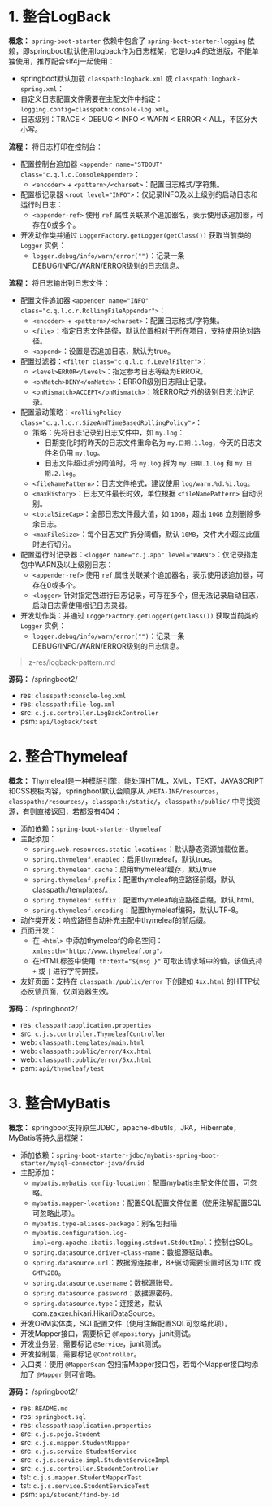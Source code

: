 # 1. 整合LogBack

**概念：** `spring-boot-starter` 依赖中包含了 `spring-boot-starter-logging` 依赖，即springboot默认使用logback作为日志框架，它是log4j的改进版，不能单独使用，推荐配合slf4j一起使用：
- springboot默认加载 `classpath:logback.xml` 或 `classpath:logback-spring.xml`：
- 自定义日志配置文件需要在主配文件中指定：`logging.config=classpath:console-log.xml`。
- 日志级别：TRACE < DEBUG < INFO < WARN < ERROR < ALL，不区分大小写。

**流程：** 将日志打印在控制台：
- 配置控制台追加器 `<appender name="STDOUT" class="c.q.l.c.ConsoleAppender>`：
    - `<encoder>` + `<pattern>/<charset>`：配置日志格式/字符集。
- 配置根记录器 `<root level="INFO">`：仅记录INFO及以上级别的启动日志和运行时日志：
    - `<appender-ref>` 使用 `ref` 属性关联某个追加器名，表示使用该追加器，可存在0或多个。
- 开发动作类并通过 `LoggerFactory.getLogger(getClass())` 获取当前类的 `Logger` 实例：
    - `logger.debug/info/warn/error("")`：记录一条DEBUG/INFO/WARN/ERROR级别的日志信息。

**流程：** 将日志输出到日志文件：
- 配置文件追加器 `<appender name="INFO" class="c.q.l.c.r.RollingFileAppender">`：
    - `<encoder>` + `<pattern>/<charset>`：配置日志格式/字符集。
    - `<file>`：指定日志文件路径，默认位置相对于所在项目，支持使用绝对路径。
    - `<append>`：设置是否追加日志，默认为true。
- 配置过滤器：`<filter class="c.q.l.c.f.LevelFilter">`：
    - `<level>ERROR</level>`：指定参考日志等级为ERROR。
    - `<onMatch>DENY</onMatch>`：ERROR级别日志阻止记录。
    - `<onMismatch>ACCEPT</onMismatch>`：除ERROR之外的级别日志允许记录。
- 配置滚动策略：`<rollingPolicy class="c.q.l.c.r.SizeAndTimeBasedRollingPolicy">`：
    - 策略：先将日志记录到日志文件中，如 `my.log`：
        - 日期变化时将昨天的日志文件重命名为 `my.日期.1.log`，今天的日志文件名仍用 `my.log`。
        - 日志文件超过拆分阈值时，将 `my.log` 拆为 `my.日期.1.log` 和 `my.日期.2.log`。
    - `<fileNamePattern>`：日志文件格式，建议使用 `log/warn.%d.%i.log`。
    - `<maxHistory>`：日志文件最长时效，单位根据 `<fileNamePattern>` 自动识别。
    - `<totalSizeCap>`：全部日志文件最大值，如 `10GB`，超出 `10GB` 立刻删除多余日志。
    - `<maxFileSize>`：每个日志文件拆分阈值，默认 `10MB`，文件大小超过此值时进行切分。
- 配置运行时记录器：`<logger name="c.j.app" level="WARN">`：仅记录指定包中WARN及以上级别日志：
    - `<appender-ref>` 使用 `ref` 属性关联某个追加器名，表示使用该追加器，可存在0或多个。
    - `<logger>` 针对指定包进行日志记录，可存在多个，但无法记录启动日志，启动日志需使用根记日志录器。
- 开发动作类：并通过 `LoggerFactory.getLogger(getClass())` 获取当前类的 `Logger` 实例：
    - `logger.debug/info/warn/error("")`：记录一条DEBUG/INFO/WARN/ERROR级别的日志信息。

> z-res/logback-pattern.md

**源码：** /springboot2/
- res: `classpath:console-log.xml`
- res: `classpath:file-log.xml`
- src: `c.j.s.controller.LogBackController`
- psm: `api/logback/test`

# 2. 整合Thymeleaf

**概念：** Thymeleaf是一种模版引擎，能处理HTML，XML，TEXT，JAVASCRIPT和CSS模板内容，springboot默认会顺序从 `/META-INF/resources`，`classpath:/resources/`，`classpath:/static/`，`classpath:/public/` 中寻找资源，有则直接返回，若都没有404：
- 添加依赖：`spring-boot-starter-thymeleaf`
- 主配添加：
    - `spring.web.resources.static-locations`：默认静态资源加载位置。
    - `spring.thymeleaf.enabled`：启用thymeleaf，默认true。
    - `spring.thymeleaf.cache`：启用thymeleaf缓存，默认true
    - `spring.thymeleaf.prefix`：配置thymeleaf响应路径前缀，默认classpath:/templates/。
    - `spring.thymeleaf.suffix`：配置thymeleaf响应路径后缀，默认.html。
    - `spring.thymeleaf.encoding`：配置thymeleaf编码，默认UTF-8。
- 动作类开发：响应路径自动补充主配中thymeleaf的前后缀。
- 页面开发：
    - 在 `<html>` 中添加thymeleaf的命名空间：`xmlns:th="http://www.thymeleaf.org"`。
    - 在HTML标签中使用` th:text="${msg }"` 可取出请求域中的值，该值支持 `+` 或 `|` 进行字符拼接。
- 友好页面：支持在 `classpath:/public/error` 下创建如 `4xx.html` 的HTTP状态反馈页面，仅浏览器生效。

**源码：** /springboot2/
- res: `classpath:application.properties`
- src: `c.j.s.controller.ThymeleafController`
- web: `classpath:templates/main.html`
- web: `classpath:public/error/4xx.html`
- web: `classpath:public/error/5xx.html`
- psm: `api/thymeleaf/test`

# 3. 整合MyBatis

**概念：** springboot支持原生JDBC，apache-dbutils，JPA，Hibernate，MyBatis等持久层框架：
- 添加依赖：`spring-boot-starter-jdbc/mybatis-spring-boot-starter/mysql-connector-java/druid`
- 主配添加：
    - `mybatis.mybatis.config-location`：配置mybatis主配文件位置，可忽略。
    - `mybatis.mapper-locations`：配置SQL配置文件位置（使用注解配置SQL可忽略此项）。
    - `mybatis.type-aliases-package`：别名包扫描
    - `mybatis.configuration.log-impl=org.apache.ibatis.logging.stdout.StdOutImpl`：控制台SQL。
    - `spring.datasource.driver-class-name`：数据源驱动串。
    - `spring.datasource.url`：数据源连接串，8+驱动需要设置时区为 `UTC` 或 `GMT%2B8`。
    - `spring.datasource.username`：数据源账号。
    - `spring.datasource.password`：数据源密码。
    - `spring.datasource.type`：连接池，默认com.zaxxer.hikari.HikariDataSource。
- 开发ORM实体类，SQL配置文件（使用注解配置SQL可忽略此项）。
- 开发Mapper接口，需要标记 `@Repository`，junit测试。
- 开发业务层，需要标记 `@Service`，junit测试。
- 开发控制层，需要标记 `@Controller`。
- 入口类：使用 `@MapperScan` 包扫描Mapper接口包，若每个Mapper接口均添加了 `@Mapper` 则可省略。

**源码：** /springboot2/
- res: `README.md`
- res: `springboot.sql`
- res: `classpath:application.properties`
- src: `c.j.s.pojo.Student`
- src: `c.j.s.mapper.StudentMapper`
- src: `c.j.s.service.StudentService`
- src: `c.j.s.service.impl.StudentServiceImpl`
- src: `c.j.s.controller.StudentController`
- tst: `c.j.s.mapper.StudentMapperTest`
- tst: `c.j.s.service.StudentServiceTest`
- psm: `api/student/find-by-id`

